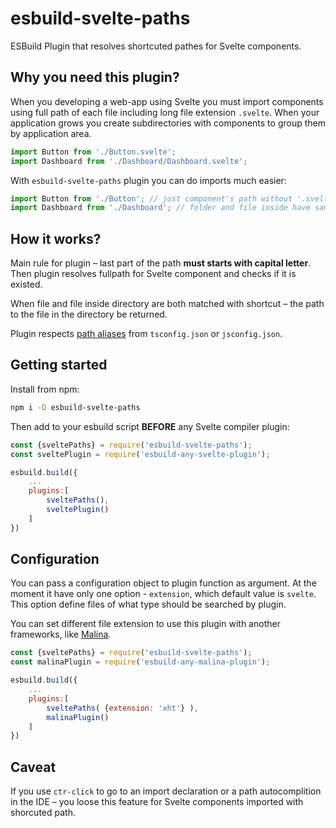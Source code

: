 # esbuild-svelte-paths

ESBuild Plugin that resolves shortcuted pathes for Svelte components. 

## Why you need this plugin?

When you developing a web-app using Svelte you must import components using full path of each file including long file extension `.svelte`. When your application grows you create subdirectories with components to group them by application area.


```js
import Button from './Button.svelte';
import Dashboard from './Dashboard/Dashboard.svelte';

```

With `esbuild-svelte-paths` plugin you can do imports much easier:

```js
import Button from './Button'; // just component's path without '.svelte'
import Dashboard from './Dashboard'; // folder and file inside have same names

```

## How it works?

Main rule for plugin – last part of the path **must starts with capital letter**. Then plugin resolves fullpath for Svelte component and checks if it is existed. 

When file and file inside directory are both matched with shortcut – the path to the file in the directory be returned.

Plugin respects [path aliases](https://www.typescriptlang.org/tsconfig#paths) from `tsconfig.json` or `jsconfig.json`.

## Getting started

Install from npm:

```sh
npm i -D esbuild-svelte-paths
```

Then add to your esbuild script **BEFORE** any Svelte compiler plugin:

```js
const {sveltePaths} = require('esbuild-svelte-paths');
const sveltePlugin = require('esbuild-any-svelte-plugin');

esbuild.build({
    ...
    plugins:[
        sveltePaths(),
        sveltePlugin()
    ]
})

```

## Configuration

You can pass a configuration object to plugin function as argument. At the moment it have only one option - `extension`, which default value is `svelte`. This option define files of what type should be searched by plugin. 

You can set different file extension to use this plugin with another frameworks, like [Malina](https://malinajs.github.io).

```js
const {sveltePaths} = require('esbuild-svelte-paths');
const malinaPlugin = require('esbuild-any-malina-plugin');

esbuild.build({
    ...
    plugins:[
        sveltePaths( {extension: 'xht'} ),
        malinaPlugin()
    ]
})

```

## Caveat

If you use `ctr-click` to go to an import declaration or a path autocomplition in the IDE – you loose this feature for Svelte components imported with shorcuted path. 